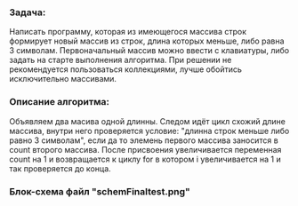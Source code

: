 ### Задача: 
Написать программу, которая из имеющегося массива строк формирует новый массив из строк, длина которых меньше, либо равна 3 символам. Первоначальный массив можно ввести с клавиатуры, либо задать на старте выполнения алгоритма. При решении не рекомендуется пользоваться коллекциями, лучше обойтись исключительно массивами.
### Описание алгоритма:
Объявляем два масива одной длинны.
Следом идёт цикл схожий длине массива, внутри него проверяется условие: "длинна строк меньше либо равно 3 символам", если да то элемень первого массива заносится в count второго массива. После присвоения увеличивается переменная count на 1 и возвращается к циклу for в котором i увеличивается на 1 и так проверяется до конца.
### Блок-схема файл "schemFinaltest.png"